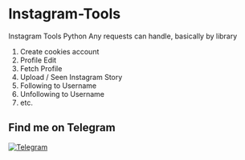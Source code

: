 # Instagram-Tools
Instagram Tools Python
Any requests can handle, basically by library
1. Create cookies account
2. Profile Edit
3. Fetch Profile
4. Upload / Seen Instagram Story
5. Following to Username
6. Unfollowing to Username
7. etc.

   
## Find me on Telegram  
[![Telegram](https://img.shields.io/badge/Telegram-2CA5E0?style=for-the-badge&logo=telegram&logoColor=white)](https://t.me/nauxxe)
